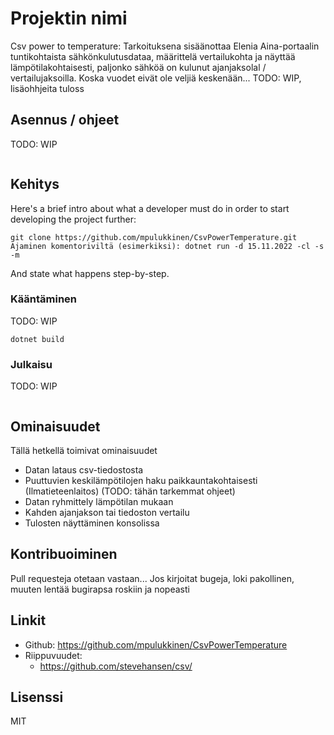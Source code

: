 ﻿# Projektin nimi

Csv power to temperature: Tarkoituksena sisäänottaa Elenia Aina-portaalin tuntikohtaista sähkönkulutusdataa, määrittelä vertailukohta ja näyttää lämpötilakohtaisesti, paljonko sähköä on kulunut ajanjaksolal / vertailujaksoilla. 
Koska vuodet eivät ole veljiä keskenään...
TODO: WIP, lisäohhjeita tuloss

## Asennus / ohjeet

TODO: WIP

```shell

```

## Kehitys

Here's a brief intro about what a developer must do in order to start developing
the project further:

```shell
git clone https://github.com/mpulukkinen/CsvPowerTemperature.git
Ajaminen komentoriviltä (esimerkiksi): dotnet run -d 15.11.2022 -cl -s -m

```

And state what happens step-by-step.

### Kääntäminen

TODO: WIP

```shell
dotnet build
```

### Julkaisu

TODO: WIP

```shell

```

## Ominaisuudet

Tällä hetkellä toimivat ominaisuudet
* Datan lataus csv-tiedostosta
* Puuttuvien keskilämpötilojen haku paikkauntakohtaisesti (Ilmatieteenlaitos) (TODO: tähän tarkemmat ohjeet)
* Datan ryhmittely lämpötilan mukaan
* Kahden ajanjakson tai tiedoston vertailu
* Tulosten näyttäminen konsolissa

## Kontribuoiminen

Pull requesteja otetaan vastaan...
Jos kirjoitat bugeja, loki pakollinen, muuten lentää bugirapsa roskiin ja nopeasti

## Linkit

- Github: https://github.com/mpulukkinen/CsvPowerTemperature
- Riippuvuudet:
  - https://github.com/stevehansen/csv/


## Lisenssi

MIT

